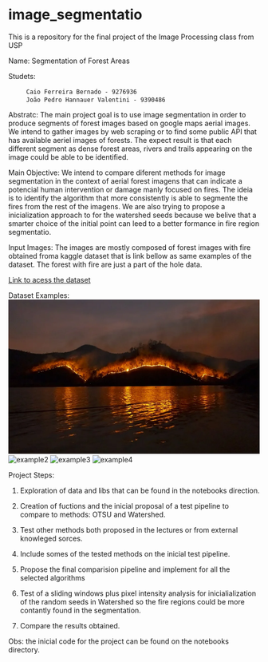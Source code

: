 # image_segmentatio
This is a repository for the final project of the Image Processing class from USP 

Name: Segmentation of Forest Areas

Studets: 

         Caio Ferreira Bernado - 9276936
         João Pedro Hannauer Valentini - 9390486
         
         
Abstratc: The main project goal is to use image segmentation in order to produce segments of forest images based on google maps aerial images. We intend to gather images by web scraping or to find some public API that has available aeriel images of forests. The expect result is that each different segment as dense forest areas, rivers and trails appearing on the image could be able to be identified.

Main Objective: We intend to compare diferent methods for image segmentation in the context of aerial forest imagens that can indicate a potencial human intervention or damage manly focused on fires. The ideia is to identify the algorithm that more consistently is able to segmente the fires from the rest of the imagens. We are also trying to propose a inicialization approach to for the watershed seeds because we belive that a smarter choice of the initial point can leed to a better formance in fire region segmentatio.

Input Images: The images are mostly composed of forest images with fire obtained froma kaggle dataset that is link bellow as same examples of the dataset. The forest with fire are just a part of the hole data.

[Link to acess the dataset](https://www.kaggle.com/kutaykutlu/forest-fire)

Dataset Examples:
![example1](https://github.com/Hannauer/forest_image_segmentation/blob/main/fire_seg_test/1.png)
![example2](https://github.com/Hannauer/forest_image_segmentation/blob/main/fire_seg_test/2.png)
![example3](https://github.com/Hannauer/forest_image_segmentation/blob/main/fire_seg_test/3.png)
![example4](https://github.com/Hannauer/forest_image_segmentation/blob/main/fire_seg_test/4.png)



Project Steps:

1. Exploration of data and libs that can be found in the notebooks direction.

2. Creation of fuctions and the inicial proposal of a test pipeline to compare to methods: OTSU and Watershed.

3. Test other methods both proposed in the lectures or from external knowleged sorces. 

4. Include somes of the tested methods on the inicial test pipeline.

5. Propose the final comparision pipeline and implement for all the selected algorithms

6. Test of a sliding windows plus pixel intensity analysis for inicialialization of the random seeds in Watershed so the fire regions could be more contantly found in the segmentation.

7. Compare the results obtained.


Obs: the inicial code for the project can be found on the notebooks directory.

